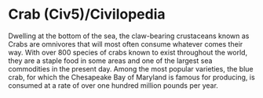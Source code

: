 # Crab (Civ5)/Civilopedia

Dwelling at the bottom of the sea, the claw-bearing crustaceans known as Crabs are omnivores that will most often consume whatever comes their way. With over 800 species of crabs known to exist throughout the world, they are a staple food in some areas and one of the largest sea commodities in the present day. Among the most popular varieties, the blue crab, for which the Chesapeake Bay of Maryland is famous for producing, is consumed at a rate of over one hundred million pounds per year.